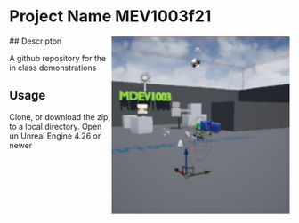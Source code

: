 # Project Name  MEV1003f21
<img src="Saved/AutoScreenshot.png" width="320"  align="right" />
## Descripton

A github repository for the in class demonstrations

## Usage
Clone, or download the zip, to a local directory. Open un Unreal Engine 4.26 or newer

